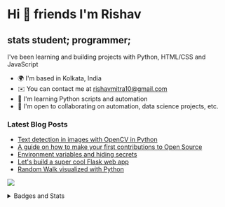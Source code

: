 Hi 👋 friends I'm Rishav
=======================

stats student; programmer;
--------------------------

I've been learning and building projects with Python, HTML/CSS and JavaScript

*   🌍  I'm based in Kolkata, India
*   ✉️  You can contact me at [rishavmitra10@gmail.com](mailto:rishavmitra10@gmail.com)
*   🧠  I'm learning Python scripts and automation
*   🤝  I'm open to collaborating on automation, data science projects, etc.

### Latest Blog Posts
<!-- BLOG-POST-LIST:START -->
- [Text detection in images with OpenCV in Python](https://rishav10.hashnode.dev/text-detection-in-images-with-opencv-in-python)
- [A guide on how to make your first contributions to Open Source](https://rishav10.hashnode.dev/a-guide-on-how-to-make-your-first-contributions-to-open-source)
- [Environment variables and hiding secrets](https://rishav10.hashnode.dev/environment-variables-and-hiding-secrets)
- [Let&#39;s build a super cool Flask web app](https://rishav10.hashnode.dev/lets-build-a-super-cool-flask-web-app)
- [Random Walk visualized with Python](https://rishav10.hashnode.dev/random-walk-visualized-with-python)
<!-- BLOG-POST-LIST:END -->

<a href="http://www.github.com/Rishav-12"><img src="https://github-readme-streak-stats.herokuapp.com/?user=Rishav-12&stroke=ffffff&background=1c1917&ring=3382ed&fire=3382ed&currStreakNum=ffffff&currStreakLabel=3382ed&sideNums=ffffff&sideLabels=ffffff&dates=ffffff&hide_border=true" /></a>

<details>
<summary markdown="span">Badges and Stats</summary>

<b>Holopin Badges</b>

[![@rishav's Holopin board](https://holopin.io/api/user/board?user=rishav)](https://holopin.io/@rishav)

<b>My GitHub Stats</b>

<a href="http://www.github.com/Rishav-12"><img src="https://github-readme-stats-vercel-omega.vercel.app/api?username=Rishav-12&show_icons=true&hide=&title_color=3382ed&text_color=ffffff&icon_color=3382ed&bg_color=1c1917&hide_border=true&show_icons=true" alt="Rishav-12's GitHub stats" /></a>
</details>
